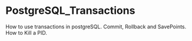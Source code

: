 # PostgreSQL_Transactions
How to use transactions in postgreSQL.  Commit, Rollback and SavePoints.  How to Kill a PID.
